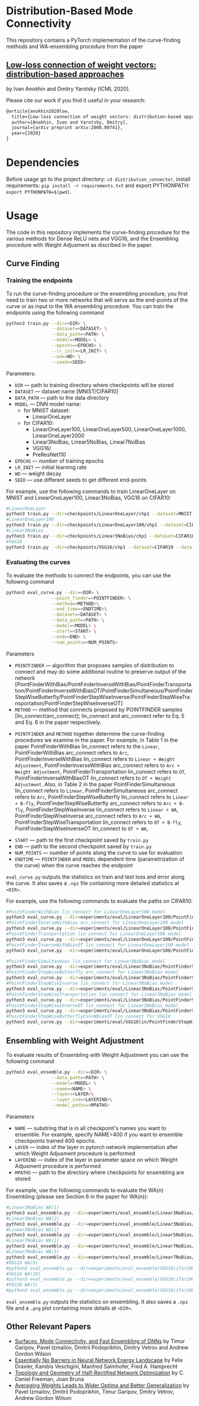 # Distribution-Based Mode Connectivity

This repository contains a PyTorch implementation of the curve-finding methods and WA-ensembling procedure from the paper
 
## [Low-loss connection of weight vectors: distribution-based approaches](https://arxiv.org/abs/2008.00741)
 
by Ivan Anokhin and  Dmitry Yarotsky  (ICML 2020).

Please cite our work if you find it useful in your research:
```latex
@article{anokhin2020low,
  title={Low-loss connection of weight vectors: distribution-based approaches},
  author={Anokhin, Ivan and Yarotsky, Dmitry},
  journal={arXiv preprint arXiv:2008.00741},
  year={2020}
}
```

# Dependencies

Before usage go to the project directory: ```cd distribution_connector```, install requirements: ```pip install -r requirements.txt``` and export PYTHONPATH: ```export PYTHONPATH=$(pwd)```.

# Usage

The code in this repository implements the curve-finding procedure for the various methods for Dense ReLU nets and VGG16, and the Ensembling procedure with Weight Adjusment as discribed in the paper.

## Curve Finding


### Training the endpoints 

To run the curve-finding procedure or the ensembling procedure, you first need to train two or more networks that will serve as the end-points of the curve or as input to the WA ensembling procedure. 
You can train the endpoints using the following command

```bash
python3 train.py --dir=<DIR> \
                 --dataset=<DATASET> \
                 --data_path=<PATH> \
                 --model=<MODEL> \
                 --epochs=<EPOCHS> \
                 --lr_init=<LR_INIT> \
                 --wd=<WD> \
                 --seed=<SEED>
```

Parameters:

* ```DIR``` &mdash; path to training directory where checkpoints will be stored
* ```DATASET``` &mdash; dataset name [MNIST/CIFAR10] 
* ```DATA_PATH``` &mdash; path to the data directory
* ```MODEL``` &mdash; DNN model name:
    - for MNIST dataset:
        - LinearOneLayer 
    - for CIFAR10: 
        - LinearOneLayer100, LinearOneLayer500, LinearOneLayer1000, LinearOneLayer2000 
        - Linear3NoBias, Linear5NoBias, Linear7NoBias
        - VGG16/
        - PreResNet110
* ```EPOCHS``` &mdash; number of training epochs 
* ```LR_INIT``` &mdash; initial learning rate
* ```WD``` &mdash; weight decay 
* ```SEED``` &mdash; use different seeds to get different end-points

For example, use the following commands to train LinearOneLayer on MNIST and LinearOneLayer100, Linear3NoBias, VGG16 on CIFAR10:
```bash
#LinearOneLayer
python3 train.py --dir=checkpoints/LinearOneLayer/chp1 --dataset=MNIST  --data_path=data --model=LinearOneLayer  --epochs=30 --seed=1 --cuda
#LinearOneLayer100
python3 train.py --dir=checkpoints/LinearOneLayer100/chp1 --dataset=CIFAR10  --data_path=data  --model=LinearOneLayer100 --epochs=400 --seed=1 --cuda
#Linear3NoBias
python3 train.py --dir=checkpoints/Linear3NoBias/chp1 --dataset=CIFAR10  --data_path=data  --model=Linear3NoBias --epochs=400 --seed=1 --cuda
#VGG16
python3 train.py --dir=checkpoints/VGG16/chp1 --dataset=CIFAR10 --data_path=data --model=VGG16 --epochs=200 --seed=1 --cuda

```

### Evaluating the curves

To evaluate the methods to connect the endpoints, you can use the following command
```bash
python3 eval_curve.py --dir=<DIR> \
                 --point_finder=<POINTFINDER> \
                 --method=<METHOD>\
                 --end_time=<ENDTIME>\
                 --dataset=<DATASET> \
                 --data_path=<PATH> \
                 --model=<MODEL> \
                 --start=<START> \
                 --end=<END> \
                 --num_points=<NUM_POINTS>
```
Parameters
* ```POINTFINDER``` &mdash; algorithm that proposes samples of distribution to connect and may do some additional routine to preserve output of the network [PointFinderWithBias/PointFinderInverseWithBias/PointFinderTransportation/PointFinderInverseWithBiasOT/PointFinderSimultaneous/PointFinderStepWiseButterfly/PointFinderStepWiseInverse/PointFinderStepWiseTransportation/PointFinderStepWiseInverseOT]
* ```METHOD``` &mdash; method that connects proposed by POINTFINDER samples [lin_connect/arc_connect]; lin_connect and arc_connect refer to Eq. 5 and Eq. 6 in the paper respectively.
- ```POINTFINDER``` and ```METHOD``` together determine the curve-finding procedures we examine in the paper. For example, in Table 1 in the paper PointFinderWithBias lin_connect refers to the `Linear`, PointFinderWithBias arc_connect refers to  `Arc`, PointFinderInverseWithBias lin_connect refers to  `Linear + Weight Adjustment`,  PointFinderInverseWithBias arc_connect refers to  `Arc + Weight Adjustment`, PointFinderTransportation lin_connect refers to  `OT`,  PointFinderInverseWithBiasOT lin_connect refers to  `OT + Weight Adjustment`. 
Also, in Table 2 in the paper PointFinderSimultaneous lin_connect refers to `Linear`, PointFinderSimultaneous arc_connect refers to `Arc`, PointFinderStepWiseButterfly lin_connect refers to `Linear + B-fly`, PointFinderStepWiseButterfly arc_connect refers to `Arc + B-fly`,  PointFinderStepWiseInverse lin_connect refers to `Linear + WA`, PointFinderStepWiseInverse arc_connect refers to `Arc + WA`,  PointFinderStepWiseTransportation lin_connect refers to `OT + B-fly`, PointFinderStepWiseInverseOT lin_connect to `OT + WA`, 
* ```START``` &mdash; path to the first checkpoint saved by `train.py`
* ```END``` &mdash; path to the second checkpoint saved by `train.py`
* ```NUM_POINTS``` &mdash; number of points along the curve to use for evaluation
* ```ENDTIME``` &mdash; `POINTFINDER` and `MODEL` dependent time (parametrization of the curve) when the curve reaches the endpoint

`eval_curve.py` outputs the statistics on train and test loss and error along the curve. It also saves a `.npz` file containing more detailed statistics at `<DIR>`.


For example, use the following commands to evaluate the paths on CIFAR10:
```bash
#PointFinderWithBias lin_connect for LinearOneLayer100 model
python3 eval_curve.py --dir=experiments/eval/LinearOneLayer100/PointFinderWithBias --point_finder=PointFinderWithBias --method=lin_connect --model=LinearOneLayer100 --end_time=1 --data_path=data --num_points=21 --start=checkpoints/LinearOneLayer100/chp1/checkpoint-400.pt  --end=checkpoints/LinearOneLayer100/chp2/checkpoint-400.pt --cuda
#PointFinderInverseWithBias arc_connect for LinearOneLayer100 model
python3 eval_curve.py --dir=experiments/eval/LinearOneLayer100/PointFinderInverseWithBias --point_finder=PointFinderInverseWithBias --method=arc_connect --model=LinearOneLayer100 --end_time=2 --data_path=data --num_points=21 --start=checkpoints/LinearOneLayer100/chp1/checkpoint-400.pt  --end=checkpoints/LinearOneLayer100/chp2/checkpoint-400.pt --cuda
#PointFinderTransportation lin_connect for LinearOneLayer100 model
python3 eval_curve.py --dir=experiments/eval/LinearOneLayer100/PointFinderTransportation --point_finder=PointFinderTransportation --method=lin_connect --model=LinearOneLayer100 --end_time=1 --data_path=data --num_points=21 --start=checkpoints/LinearOneLayer100/chp1/checkpoint-400.pt  --end=checkpoints/LinearOneLayer100/chp2/checkpoint-400.pt --cuda
#PointFinderInverseWithBiasOT lin_connect for LinearOneLayer100 model
python3 eval_curve.py --dir=experiments/eval/LinearOneLayer100/PointFinderInverseWithBiasOT --point_finder=PointFinderInverseWithBiasOT --method=lin_connect --model=LinearOneLayer100 --end_time=2 --data_path=data --num_points=21 --start=checkpoints/LinearOneLayer100/chp1/checkpoint-400.pt  --end=checkpoints/LinearOneLayer100/chp2/checkpoint-400.pt --cuda

#PointFinderSimultaneous lin_connect for Linear3NoBias model
python3 eval_curve.py --dir=experiments/eval/Linear3NoBias/PointFinderSimultaneous --point_finder=PointFinderSimultaneous --method=lin_connect --model=Linear3NoBias --end_time=1 --data_path=data --num_points=21 --start=checkpoints/Linear3NoBias/chp1/checkpoint-400.pt  --end=checkpoints/Linear3NoBias/chp2/checkpoint-400.pt --cuda
#PointFinderStepWiseButterfly arc_connect for Linear3NoBias model
python3 eval_curve.py --dir=experiments/eval/Linear3NoBias/PointFinderStepWiseButterfly --point_finder=PointFinderStepWiseButterfly --method=arc_connect --model=Linear3NoBias --end_time=2 --data_path=data --num_points=21 --start=checkpoints/Linear3NoBias/chp1/checkpoint-400.pt  --end=checkpoints/Linear3NoBias/chp2/checkpoint-400.pt --cuda
#PointFinderStepWiseInverse lin_connect for Linear3NoBias model
python3 eval_curve.py --dir=experiments/eval/Linear3NoBias/PointFinderStepWiseInverse --point_finder=PointFinderStepWiseInverse --method=lin_connect --model=Linear3NoBias --end_time=3 --data_path=data --num_points=31 --start=checkpoints/Linear3NoBias/chp1/checkpoint-400.pt  --end=checkpoints/Linear3NoBias/chp2/checkpoint-400.pt --cuda
#PointFinderStepWiseTransportation lin_connect for Linear3NoBias model
python3 eval_curve.py --dir=experiments/eval/Linear3NoBias/PointFinderStepWiseTransportation --point_finder=PointFinderStepWiseTransportation --method=lin_connect --model=Linear3NoBias --end_time=2 --data_path=data --num_points=21 --start=checkpoints/Linear3NoBias/chp1/checkpoint-400.pt  --end=checkpoints/Linear3NoBias/chp2/checkpoint-400.pt --cuda
#PointFinderStepWiseInverseOT lin_connect for Linear3NoBias model
python3 eval_curve.py --dir=experiments/eval/Linear3NoBias/PointFinderStepWiseInverseOT --point_finder=PointFinderStepWiseInverseOT --method=lin_connect --model=Linear3NoBias --end_time=3 --data_path=data --num_points=31 --start=checkpoints/Linear3NoBias/chp1/checkpoint-400.pt  --end=checkpoints/Linear3NoBias/chp2/checkpoint-400.pt --cuda
#PointFinderStepWiseButterflyConvWBiasOT lin_connect for VGG16
python3 eval_curve.py --dir=experiments/eval/VGG16lin/PointFinderStepWiseButterflyConvWBiasOT/12 --point_finder=PointFinderStepWiseButterflyConvWBiasOT --method=lin_connect --model=VGG16 --end_time=15 --data_path=data --num_points=61 --start=checkpoints/VGG16/chp1/checkpoint-400.pt  --end=checkpoints/VGG16/chp2/checkpoint-400.pt 

```

##  Ensembling with Weight Adjustment

To evaluate results of Ensembling with Weight Adjustment you can use the following command

```bash
python3 eval_ensemble.py --dir=<DIR> \
                 --data_path=<PATH> \
                 --model=<MODEL> \
                 --name=<NAME> \
                 --layer=<LAYER>\
                 --layer_ind=<LAYERIND>\
                 --model_paths=<MPATHS>
```
 
Parameters
* ```NAME``` &mdash; substring that is in all checkpoint's names you want to ensemble. For example, specify NAME=400 if you want to ensemble checkpoints trained 400 epochs.
* ```LAYER``` &mdash; index of the layer in pytorch network implementation after which Weight Adjusment procedure is performed
* ```LAYERIND``` &mdash; index of the layer in parameter space on which Weight Adjusment procedure is performed
* ```MPATHS``` &mdash; path to the directory where checkpoints for ensembling are stored

For example, use the following commands to evaluate the WA(n) Ensembling (please see Section 6 in the paper for WA(n)): 

```bash            
#Linear3NoBias WA(1) 
python3 eval_ensemble.py --dir=experiments/eval_ensemble/Linear3NoBias/ --data_path=data --model=Linear3NoBias --name=400  --layer=1 --layer_ind=2 --model_paths=checkpoints/Linear3NoBias/
#Linear3NoBias WA(2) 
python3 eval_ensemble.py --dir=experiments/eval_ensemble/Linear3NoBias/ --data_path=data --model=Linear3NoBias --name=400  --layer=0 --layer_ind=1 --model_paths=checkpoints/Linear3NoBias/
#Linear5NoBias WA(1)
python3 eval_ensemble.py --dir=experiments/eval_ensemble/Linear5NoBias/ --data_path=data --model=Linear5NoBias --name=400  --layer=3 --layer_ind=4 --model_paths=checkpoints/curves/Linear5NoBias/
#Linear7NoBias WA(1)
python3 eval_ensemble.py --dir=experiments/eval_ensemble/Linear7NoBias/ --data_path=data --model=Linear7NoBias --name=400  --layer=5 --layer_ind=6 --model_paths=checkpoints/Linear7NoBias/
#Linear7NoBias WA(3)
python3 eval_ensemble.py --dir=experiments/eval_ensemble/Linear7NoBias/ --data_path=data --model=Linear7NoBias --name=400  --layer=3 --layer_ind=4 --model_paths=checkpoints/Linear7NoBias/
#VGG16 WA(9)
#python3 eval_ensemble.py --dir=experiments/eval_ensemble/VGG16cifar100w9/ --data_path=data --model=VGG16 --name=200  --layer=9 --layer_ind=-14 --model_paths=checkpoints/cifar100/VGG16 --dataset=CIFAR100
#VGG16 WA(10)
#python3 eval_ensemble.py --dir=experiments/eval_ensemble/VGG16cifar100w10/ --data_path=data --model=VGG16 --name=200  --layer=10 --layer_ind=-12 --model_paths=checkpoints/cifar100/VGG16 --dataset=CIFAR100
#VGG16 WA(3)
#python3 eval_ensemble.py --dir=experiments/eval_ensemble/VGG16cifar100w3/ --data_path=data --model=VGG16 --name=200  --layer=3 --layer_ind=-26 --model_paths=checkpoints/cifar100/VGG16 --dataset=CIFAR100
```                 

`eval_ensemble.py` outputs the statistics on ensembling. It also saves a `.npz` file and a `.png` plot containing more details at `<DIR>`.


## Other Relevant Papers
 
 * [Surfaces, Mode Connectivity, and Fast Ensembling of DNNs](https://arxiv.org/abs/1802.10026) by Timur Garipov, Pavel Izmailov, Dmitrii Podoprikhin, Dmitry Vetrov and Andrew Gordon Wilson
 * [Essentially No Barriers in Neural Network Energy Landscape](https://arxiv.org/abs/1803.00885) by Felix Draxler, Kambis Veschgini, Manfred Salmhofer, Fred A. Hamprecht
 * [Topology and Geometry of Half-Rectified Network Optimization](https://arxiv.org/abs/1611.01540) by C. Daniel Freeman, Joan Bruna
 * [Averaging Weights Leads to Wider Optima and Better Generalization](https://arxiv.org/abs/1803.05407) by Pavel Izmailov, Dmitrii Podoprikhin, Timur Garipov, Dmitry Vetrov, Andrew Gordon Wilson
